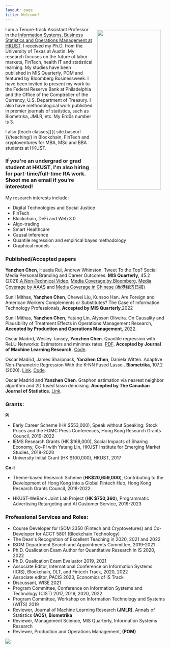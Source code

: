 ```yaml
---
layout: page
title: Welcome!
---
```


<img src="{{ site.baseurl }}/img/yanzhenchen.jpg" width="200" height="500" ALIGN="right" style="margin:10px 15px"/>



I am  a Tenure-track Assistant Professor in the [Information Systems, Business Statistics and Operations Management at HKUST](https://isom.hkust.edu.hk/). I received my Ph.D. from the University of Texas at Austin. My research focuses on the future of labor markets, FinTech, health IT and statistical learning. My studies have been published in MIS Quarterly, POM and featured by Bloomberg Businessweek. I have been invited to present my work to the Federal Reserve Bank at Philadelphia and the Office of the Comptroller of the Currency, U.S. Department of Treasury. I also have methodological work published in premier journals of statistics, such as Biometrika, JMLR, etc. My Erdős number is 3.


I also [teach classes]({{ site.baseurl }}/teaching/) in Blockchain, FinTech and cryptoventures for MBA, MSc and BBA students at HKUST.

### If you're an undergrad or grad student at HKUST, I'm also hiring for part-time/full-time RA work. Shoot me an email if you're interested!

My  research interests  include:
- Digital Technologies and Social Justice
- FinTech 
- Blockchain, DeFi and Web 3.0
- Algo-trading
- Smart Healthcare
- Causal inference
- Quantile regression and empirical bayes methodology
- Graphical models




### Published/Accepted papers

**Yanzhen Chen**, Huaxia Rui, Andrew Whinston. Tweet To the Top? Social Media Personal Branding and Career Outcomes.  **MIS Quarterly**, 45.2 (2021).[A Non-Technical Video](https://www.youtube.com/watch?v=xvpmZypbJ7w), [Media Coverage by Bloomberg](https://www.bloomberg.com/news/articles/2021-02-25/branding-yourself-on-twitter-works-it-did-in-2012-anyway#xj4y7vzkg), [Media Coverage by AAAS](https://www.eurekalert.org/news-releases/960251) and [Media Coverage in Chinese (香港经济日报)](https://paper.hket.com/article/3400983/%E7%A4%BE%E5%AA%92%E5%BB%BA%E5%80%8B%E4%BA%BA%E5%93%81%E7%89%8C%20%E6%94%80%E5%B0%B1%E6%A5%AD%E9%9A%8E%E6%A2%AF%E9%A0%82%E5%B3%B0?mtc=h0003)

Sunil Mithas, **Yanzhen Chen**, Chewei Liu, Kunsoo Han. Are Foreign and American Workers Complements or Substitutes? The Case of Information Technology Professionals,  **Accepted by MIS Quarterly**,2022

Sunil Mithas, **Yanzhen Chen**, Yatang Lin, Alysson Oliveira. On Causality and Plausibility of Treatment Effects in Operations Management Research, **Accepted by Production and Operations Management**, 2022.
 
Oscar Madrid, Wesley Tansey, **Yanzhen Chen**.  Quantile regression with ReLU Networks: Estimators and minimax rates. [PDF](https://arxiv.org/pdf/2010.08236.pdf). **Accepted by Journal of Machine Learning Research.** [Code](https://github.com/tansey/quantile-regression).

Oscar Madrid,  James Sharpnack, **Yanzhen Chen**, Daniela  Witten.  Adaptive Non-Parametric Regression With the K-NN Fused Lasso
. **Biometrika**, 107.2 (2020). [Link](https://academic.oup.com/biomet/article-abstract/107/2/293/5717457). [Code](https://github.com/stevenysw/qt_knnfl).

Oscar Madrid and **Yanzhen Chen**.  Graphon estimation via nearest neighbor algorithm and 2D fused lasso denoising. **Accepted by The Canadian Journal of Statistics.**  [Link](https://arxiv.org/pdf/1805.07042.pdf).




### Grants:
**PI** 

+ Early Career Scheme (HK $553,000), Speak without Speaking: Stock Prices and the FOMC Press Conferences, Hong Kong Research Grants Council, 2019-2022
+ IEMS Research Grants (HK $168,000), Social Impacts of Sharing Economy, Co-PI with Yatang Lin, HKUST Institute for Emerging Market Studies, 2018-2020
+ University Initial Grant (HK $100,000), HKUST, 2017

**Co-I**

+ Theme-based Research Scheme (**HK$20,659,000**), Contributing to the Development of Hong Kong into a Global Fintech Hub, Hong Kong Research Grants Council, 2018-2022

+ HKUST-WeBank Joint Lab Project (**HK $750,360**), Programmatic Advertising Retargeting and AI Customer Service, 2019-2023


### Professional Services and Roles:

+ Course Developer for ISOM 3350 (Fintech and Cryptovetures) and Co-Developer for ACCT 5801 (Blockchain Technology)
+ The Dean's Recognition of Excellent Teaching in 2020, 2021 and 2022
+ ISOM Department Search and Appointments Committee, 2019-2021
+ Ph.D. Qualication Exam Author for Quantitative Research in IS 2020, 2022
+ Ph.D. Qualication Exam Evaluator 2019, 2021
+ Associate Editor, International Conference on Information Systems (ICIS), Blockchain, DLT, and Fintech Track,  2020, 2022 
+ Associate editor, PACIS 2023, Economics of IS Track 
+ Discussant, WISE 2021 
+ Program Committee, Conference on Information Systems and Technology (CIST) 2017, 2019, 2020, 2022 
+ Program Committee, Workshop on Information Technology and Systems (WITS) 2019 
+ Reviewer, Journal of Machine Learning Research **(JMLR)**, Annals of Statistics **(AOS)**, **Biometrika**  
+ Reviewer, Management Science, MIS Quarterly,  Information Systems Research 
+ Reviewer, Production and Operations Management, **(POM)** 

<a href="https://clustrmaps.com/site/1bpy1"  title="Visit tracker"><img src="//www.clustrmaps.com/map_v2.png?d=GqAkpiNYTOrL7fSu0ObUhuK1KMv5TJFr-jQhyTz6Vvw&cl=ffffff" /></a>
